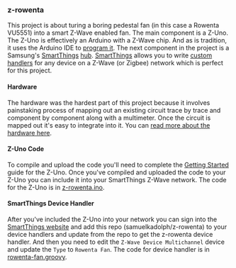 ### z-rowenta

This project is about turing a boring pedestal fan (in this case a Rowenta VU5551) into a smart Z-Wave enabled fan. The
main component is a Z-Uno. The Z-Uno is effectively an Arduino with a Z-Wave chip. And as is tradition, it uses the
Arduino IDE to [program it](https://z-uno.z-wave.me/getting-started/). The next component in the project is a Samsung's
[SmartThings](https://www.smartthings.com/) [hub](https://shop.smartthings.com/products/samsung-smartthings-hub).
[SmartThings](http://docs.smartthings.com/en/latest/getting-started/overview.html) allows you to write
[custom handlers](http://docs.smartthings.com/en/latest/device-type-developers-guide/index.html) for any device on a
Z-Wave (or Zigbee) network which is perfect for this project.

#### Hardware

The hardware was the hardest part of this project because it involves painstaking process of mapping out an existing
circuit trace by trace and component by component along with a multimeter. Once the circuit is mapped out it's easy to
integrate into it. You can [read more about the hardware here](hardware).

#### Z-Uno Code

To compile and upload the code you'll need to complete the [Getting Started](https://z-uno.z-wave.me/getting-started/)
guide for the Z-Uno. Once you've compiled and uploaded the code to your Z-Uno you can include it into your SmartThings
Z-Wave network. The code for the Z-Uno is in [z-rowenta.ino](z-rowenta/z-rowenta.ino).

#### SmartThings Device Handler

After you've included the Z-Uno into your network you can sign into the
[SmartThings website](https://graph.api.smartthings.com) and add this repo (samuelkadolph/z-rowenta) to your device
handlers and update from the repo to get the z-rowenta device handler. And then you need to edit the
`Z-Wave Device Multichannel` device and update the `Type` to `Rowenta Fan`. The code for device handler is in
[rowenta-fan.groovy](devicetypes/z-rowenta/rowenta-fan.src/rowenta-fan.groovy).

